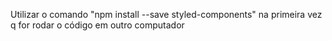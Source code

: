 Utilizar o comando  "npm install --save styled-components" na primeira vez q for rodar o código em outro computador